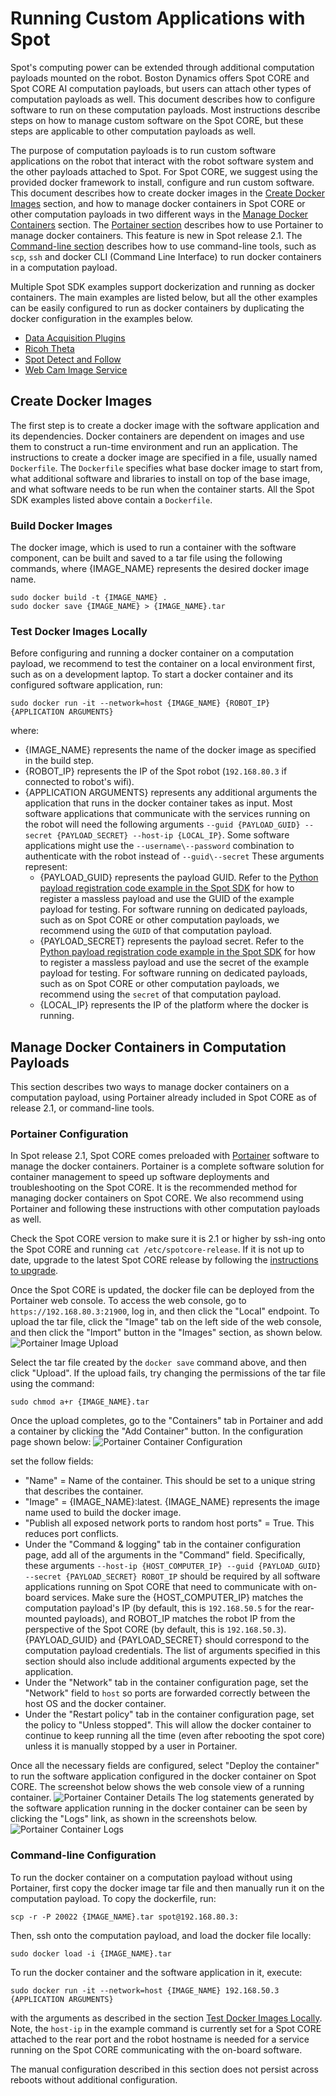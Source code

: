 <!--
Copyright (c) 2020 Boston Dynamics, Inc.  All rights reserved.

Downloading, reproducing, distributing or otherwise using the SDK Software
is subject to the terms and conditions of the Boston Dynamics Software
Development Kit License (20191101-BDSDK-SL).
-->

# Running Custom Applications with Spot
Spot's computing power can be extended through additional computation payloads mounted on the robot. Boston Dynamics offers Spot CORE and Spot CORE AI computation payloads, but users can attach other types of computation payloads as well. This document describes how to configure software to run on these computation payloads. Most instructions describe steps on how to manage custom software on the Spot CORE, but these steps are applicable to other computation payloads as well.

The purpose of computation payloads is to run custom software applications on the robot that interact with the robot software system and the other payloads attached to Spot. For Spot CORE, we suggest using the provided docker framework to install, configure and run custom software. This document describes how to create docker images in the [Create Docker Images](#create-docker-images) section, and how to manage docker containers in Spot CORE or other computation payloads in two different ways in the [Manage Docker Containers](#manage-docker-containers-in-spot-core) section. The [Portainer section](#portainer-configuration) describes how to use Portainer to manage docker containers. This feature is new in Spot release 2.1. The [Command-line section](#command-line-configuration) describes how to use command-line tools, such as `scp`, `ssh` and docker CLI (Command Line Interface) to run docker containers in a computation payload.

Multiple Spot SDK examples support dockerization and running as docker containers. The main examples are listed below, but all the other examples can be easily configured to run as docker containers by duplicating the docker configuration in the examples below.
* [Data Acquisition Plugins](../../python/examples/data_acquisition_service/README.md)
* [Ricoh Theta](../../python/examples/ricoh_theta/README.md)
* [Spot Detect and Follow](../../python/examples/spot_detect_and_follow/README.md)
* [Web Cam Image Service](../../python/examples/web_cam_image_service/README.md)

## Create Docker Images
The first step is to create a docker image with the software application and its dependencies. Docker containers are dependent on images and use them to construct a run-time environment and run an application. The instructions to create a docker image are specified in a file, usually named `Dockerfile`. The `Dockerfile` specifies what base docker image to start from, what additional software and libraries to install on top of the base image, and what software needs to be run when the container starts. All the Spot SDK examples listed above contain a `Dockerfile`.

### Build Docker Images
The docker image, which is used to run a container with the software component, can be built and saved to a tar file using the following commands, where {IMAGE_NAME} represents the desired docker image name.

```
sudo docker build -t {IMAGE_NAME} .
sudo docker save {IMAGE_NAME} > {IMAGE_NAME}.tar
```

### Test Docker Images Locally
Before configuring and running a docker container on a computation payload, we recommend to test the container on a local environment first, such as on a development laptop. To start a docker container and its configured software application, run:

```
sudo docker run -it --network=host {IMAGE_NAME} {ROBOT_IP} {APPLICATION ARGUMENTS}
```
where:
* {IMAGE_NAME} represents the name of the docker image as specified in the build step.
* {ROBOT_IP} represents the IP of the Spot robot (`192.168.80.3` if connected to robot's wifi).
* {APPLICATION ARGUMENTS} represents any additional arguments the application that runs in the docker container takes as input. Most software applications that communicate with the services running on the robot will need the following arguments `--guid {PAYLOAD_GUID} --secret {PAYLOAD_SECRET} --host-ip {LOCAL_IP}`. Some software applications might use the `--username\--password` combination to authenticate with the robot instead of `--guid\--secret` These arguments represent:
    * {PAYLOAD_GUID} represents the payload GUID. Refer to the [Python payload registration code example in the Spot SDK](../../python/examples/payloads/README.md) for how to register a massless payload and use the GUID of the example payload for testing. For software running on dedicated payloads, such as on Spot CORE or other computation payloads, we recommend using the `GUID` of that computation payload.
    * {PAYLOAD_SECRET} represents the payload secret.  Refer to the [Python payload registration code example in the Spot SDK](../../python/examples/payloads/README.md) for how to register a massless payload and use the secret of the example payload for testing.  For software running on dedicated payloads, such as on Spot CORE or other computation payloads, we recommend using the `secret` of that computation payload.
    * {LOCAL_IP} represents the IP of the platform where the docker is running.

## Manage Docker Containers in Computation Payloads
This section describes two ways to manage docker containers on a computation payload, using Portainer already included in Spot CORE as of release 2.1, or command-line tools.

### Portainer Configuration
In Spot release 2.1, Spot CORE comes preloaded with [Portainer](https://www.portainer.io) software to manage the docker containers. Portainer is a complete software solution for container management to speed up software deployments and troubleshooting on the Spot CORE. It is the recommended method for managing docker containers on Spot CORE. We also recommend using Portainer and following these instructions with other computation payloads as well.

Check the Spot CORE version to make sure it is 2.1 or higher by ssh-ing onto the Spot CORE and running `cat /etc/spotcore-release`. If it is not up to date, upgrade to the latest Spot CORE release by following the [instructions to upgrade](https://support.bostondynamics.com/s/article/How-to-update-Spot-CORE-software).

Once the Spot CORE is updated, the docker file can be deployed from the Portainer web console. To access the web console, go to `https://192.168.80.3:21900`, log in, and then click the "Local" endpoint. To upload the tar file, click the "Image" tab on the left side of the web console, and then click the "Import" button in the "Images" section, as shown below.
![Portainer Image Upload](./images/portainer_image_upload.png)

Select the tar file created by the `docker save` command above, and then click "Upload". If the upload fails, try changing the permissions of the tar file using the command:
```
sudo chmod a+r {IMAGE_NAME}.tar
```

Once the upload completes, go to the "Containers" tab in Portainer and add a container by clicking the "Add Container" button. In the configuration page shown below:
![Portainer Container Configuration](./images/portainer_container_configuration.png)

set the follow fields:
* "Name" = Name of the container. This should be set to a unique string that describes the container.
* "Image" = {IMAGE_NAME}:latest. {IMAGE_NAME} represents the image name used to build the docker image.
* "Publish all exposed network ports to random host ports" = True. This reduces port conflicts.
* Under the "Command & logging" tab in the container configuration page, add all of the arguments in the "Command" field. Specifically, these arguments `--host-ip {HOST_COMPUTER_IP} --guid {PAYLOAD_GUID} --secret {PAYLOAD_SECRET} ROBOT_IP` should be required by all software applications running on Spot CORE that need to communicate with on-board services. Make sure the {HOST_COMPUTER_IP} matches the computation payload's IP (by default, this is `192.168.50.5` for the rear-mounted payloads), and ROBOT_IP matches the robot IP from the perspective of the Spot CORE (by default, this is `192.168.50.3`). {PAYLOAD_GUID} and {PAYLOAD_SECRET} should correspond to the computation payload credentials. The list of arguments specified in this section should also include additional arguments expected by the application.
* Under the "Network" tab in the container configuration page, set the "Network" field to `host` so ports are forwarded correctly between the host OS and the docker container.
* Under the "Restart policy" tab in the container configuration page, set the policy to "Unless stopped". This will allow the docker container to continue to keep running all the time (even after rebooting the spot core) unless it is manually stopped by a user in Portainer.

Once all the necessary fields are configured, select "Deploy the container" to run the software application configured in the docker container on Spot CORE. The screenshot below shows the web console view of a running container.
![Portainer Container Details](./images/portainer_container_details.png)
The log statements generated by the software application running in the docker container can be seen by clicking the "Logs" link, as shown in the screenshots below.
![Portainer Container Logs](./images/portainer_container_logs.png)

### Command-line Configuration
To run the docker container on a computation payload without using Portainer, first copy the docker image tar file and then manually run it on the computation payload. To copy the dockerfile, run:
```
scp -r -P 20022 {IMAGE_NAME}.tar spot@192.168.80.3:
```
Then, ssh onto the computation payload, and load the docker file locally:
```
sudo docker load -i {IMAGE_NAME}.tar
```
To run the docker container and the software application in it, execute:
```
sudo docker run -it --network=host {IMAGE_NAME} 192.168.50.3 {APPLICATION ARGUMENTS}
```
with the arguments as described in the section [Test Docker Images Locally](#test-docker-images-locally). Note, the `host-ip` in the example command is currently set for a Spot CORE attached to the rear port and the robot hostname is needed for a service running on the Spot CORE communicating with the on-board software.

The manual configuration described in this section does not persist across reboots without additional configuration.